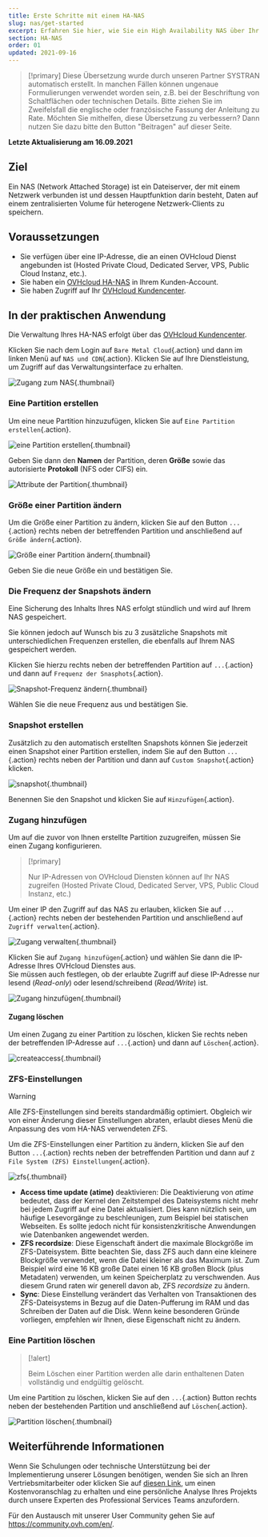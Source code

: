 ```yaml
---
title: Erste Schritte mit einem HA-NAS
slug: nas/get-started
excerpt: Erfahren Sie hier, wie Sie ein High Availability NAS über Ihr OVHcloud Kundencenter verwalten
section: HA-NAS
order: 01
updated: 2021-09-16
---
```


> [!primary]
> Diese Übersetzung wurde durch unseren Partner SYSTRAN automatisch erstellt. In manchen Fällen können ungenaue Formulierungen verwendet worden sein, z.B. bei der Beschriftung von Schaltflächen oder technischen Details. Bitte ziehen Sie im Zweifelsfall die englische oder französische Fassung der Anleitung zu Rate. Möchten Sie mithelfen, diese Übersetzung zu verbessern? Dann nutzen Sie dazu bitte den Button "Beitragen" auf dieser Seite.
>

**Letzte Aktualisierung am 16.09.2021**

## Ziel

Ein NAS (Network Attached Storage) ist ein Dateiserver, der mit einem Netzwerk verbunden ist und dessen Hauptfunktion darin besteht, Daten auf einem zentralisierten Volume für heterogene Netzwerk-Clients zu speichern.

## Voraussetzungen

- Sie verfügen über eine IP-Adresse, die an einen OVHcloud Dienst angebunden ist (Hosted Private Cloud, Dedicated Server, VPS, Public Cloud Instanz, etc.).
- Sie haben ein [OVHcloud HA-NAS](https://www.ovhcloud.com/de/storage-solutions/nas-ha/) in Ihrem Kunden-Account.
- Sie haben Zugriff auf Ihr [OVHcloud Kundencenter](https://www.ovh.com/auth/?action=gotomanager&from=https://www.ovh.de/&ovhSubsidiary=de).

## In der praktischen Anwendung

Die Verwaltung Ihres HA-NAS erfolgt über das [OVHcloud Kundencenter](https://www.ovh.com/auth/?action=gotomanager&from=https://www.ovh.de/&ovhSubsidiary=de).

Klicken Sie nach dem Login auf `Bare Metal Cloud`{.action} und dann im linken Menü auf `NAS und CDN`{.action}. Klicken Sie auf Ihre Dienstleistung, um Zugriff auf das Verwaltungsinterface zu erhalten.

![Zugang zum NAS](images/nas2021-01.png){.thumbnail}

### Eine Partition erstellen <a name="partition"></a>

Um eine neue Partition hinzuzufügen, klicken Sie auf `Eine Partition erstellen`{.action}.

![eine Partition erstellen](images/nas2021-02.png){.thumbnail}

Geben Sie dann den **Namen** der Partition, deren **Größe** sowie das autorisierte **Protokoll** (NFS oder CIFS) ein.

![Attribute der Partition](images/nas2021-03.png){.thumbnail}

### Größe einer Partition ändern

Um die Größe einer Partition zu ändern, klicken Sie auf den Button `...`{.action} rechts neben der betreffenden Partition und anschließend auf `Größe ändern`{.action}.

![Größe einer Partition ändern](images/nas2021-04.png){.thumbnail}

Geben Sie die neue Größe ein und bestätigen Sie.

### Die Frequenz der Snapshots ändern

Eine Sicherung des Inhalts Ihres NAS erfolgt stündlich und wird auf Ihrem NAS gespeichert.

Sie können jedoch auf Wunsch bis zu 3 zusätzliche Snapshots mit unterschiedlichen Frequenzen erstellen, die ebenfalls auf Ihrem NAS gespeichert werden.

Klicken Sie hierzu rechts neben der betreffenden Partition auf `...`{.action} und dann auf `Frequenz der Snasphots`{.action}.

![Snapshot-Frequenz ändern](images/nas2021-05.png){.thumbnail}

Wählen Sie die neue Frequenz aus und bestätigen Sie.

### Snapshot erstellen

Zusätzlich zu den automatisch erstellten Snapshots können Sie jederzeit einen Snapshot einer Partition erstellen, indem Sie auf den Button `...`{.action} rechts neben der Partition und dann auf `Custom Snapshot`{.action} klicken.

![snapshot](images/nas2021-10.png){.thumbnail}

Benennen Sie den Snapshot und klicken Sie auf `Hinzufügen`{.action}.

### Zugang hinzufügen <a name="addaccess"></a>

Um auf die zuvor von Ihnen erstellte Partition zuzugreifen, müssen Sie einen Zugang konfigurieren.

> [!primary]
>
> Nur IP-Adressen von OVHcloud Diensten können auf Ihr NAS zugreifen (Hosted Private Cloud, Dedicated Server, VPS, Public Cloud Instanz, etc.)
>

Um einer IP den Zugriff auf das NAS zu erlauben, klicken Sie auf `...`{.action} rechts neben der bestehenden Partition und anschließend auf `Zugriff verwalten`{.action}.

![Zugang verwalten](images/nas2021-06.png){.thumbnail}

Klicken Sie auf `Zugang hinzufügen`{.action} und wählen Sie dann die IP-Adresse Ihres OVHcloud Dienstes aus.
<br>Sie müssen auch festlegen, ob der erlaubte Zugriff auf diese IP-Adresse nur lesend (*Read-only*) oder lesend/schreibend (*Read/Write*) ist.

![Zugang hinzufügen](images/nas2021-07.png){.thumbnail}

#### Zugang löschen

Um einen Zugang zu einer Partition zu löschen, klicken Sie rechts neben der betreffenden IP-Adresse auf `...`{.action} und dann auf `Löschen`{.action}.

![createaccess](images/nas2021-09.png){.thumbnail}

### ZFS-Einstellungen

> [!warning]
>
> Alle ZFS-Einstellungen sind bereits standardmäßig optimiert. Obgleich wir von einer Änderung dieser Einstellungen abraten, erlaubt dieses Menü die Anpassung des vom HA-NAS verwendeten ZFS.
>

Um die ZFS-Einstellungen einer Partition zu ändern, klicken Sie auf den Button `...`{.action} rechts neben der betreffenden Partition und dann auf `Z File System (ZFS) Einstellungen`{.action}.

![zfs](images/nas2021-13.png){.thumbnail}

- **Access time update (atime)** deaktivieren: Die Deaktivierung von *atime* bedeutet, dass der Kernel den Zeitstempel des Dateisystems nicht mehr bei jedem Zugriff auf eine Datei aktualisiert. Dies kann nützlich sein, um häufige Lesevorgänge zu beschleunigen, zum Beispiel bei statischen Webseiten. Es sollte jedoch nicht für konsistenzkritische Anwendungen wie Datenbanken angewendet werden.
- **ZFS recordsize**: Diese Eigenschaft ändert die maximale Blockgröße im ZFS-Dateisystem. Bitte beachten Sie, dass ZFS auch dann eine kleinere Blockgröße verwendet, wenn die Datei kleiner als das Maximum ist. Zum Beispiel wird eine 16 KB große Datei einen 16 KB großen Block (plus Metadaten) verwenden, um keinen Speicherplatz zu verschwenden. Aus diesem Grund raten wir generell davon ab, ZFS *recordsize* zu ändern.
- **Sync**: Diese Einstellung verändert das Verhalten von Transaktionen des ZFS-Dateisystems in Bezug auf die Daten-Pufferung im RAM und das Schreiben der Daten auf die Disk. Wenn keine besonderen Gründe vorliegen, empfehlen wir Ihnen, diese Eigenschaft nicht zu ändern.

### Eine Partition löschen

> [!alert]
>
> Beim Löschen einer Partition werden alle darin enthaltenen Daten vollständig und endgültig gelöscht.
>

Um eine Partition zu löschen, klicken Sie auf den `...`{.action} Button rechts neben der bestehenden Partition und anschließend auf `Löschen`{.action}.

![Partition löschen](images/nas2021-08.png){.thumbnail}

## Weiterführende Informationen

Wenn Sie Schulungen oder technische Unterstützung bei der Implementierung unserer Lösungen benötigen, wenden Sie sich an Ihren Vertriebsmitarbeiter oder klicken Sie auf [diesen Link](https://www.ovhcloud.com/de/professional-services/), um einen Kostenvoranschlag zu erhalten und eine persönliche Analyse Ihres Projekts durch unsere Experten des Professional Services Teams anzufordern.

Für den Austausch mit unserer User Community gehen Sie auf <https://community.ovh.com/en/>.
